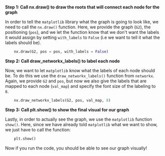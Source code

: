<!--title={Displaying the graph explained}-->

<!--badges={Python:22,Algorithms:30}-->

<!--concepts={directedGraphs, introToGraphs, useOfGraphs}-->
**Step 1: Call nx.draw() to draw the roots that will connect each node for the graph**

In order to tell the `matplotlib` library what the graph is going to look like, we need to call the `nx.draw()` function.  Here, we provide the graph (`G2`), the positioning (`pos`), and we let the function know that we don't want the labels it would assign by setting `with_labels` to `False` (i.e we want to tell it what the labels should be).

```python
    nx.draw(G2, pos = pos, with_labels = False) 
```
**Step 2: Call draw_networkx_labels() to label each node**

Now, we want to let `matplotlib` know what the labels of each node should be. To do this we use the `draw_networkx_labels()` function from `networkx`. Again, we provide `G2` and `pos`,  but now we also give the labels that are mapped to each node (`val_map`) and specify the font size of the labeling to `8`.

```python
    nx.draw_networkx_labels(G2, pos, val_map, 8)
```
**Step 3: Call plt.show() to show the final visual for our graph**

Lastly, in order to actually see the graph, we use the `matplotlib` function `show()`.  Here, since we have already told `matplotlib` what we want to show, we just have to call the function:

```python
    plt.show()
```

Now if you run the code, you should be able to see our graph visually!